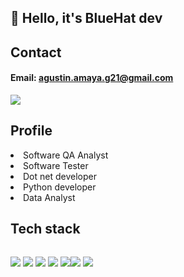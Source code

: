 ## 👋 Hello, it's BlueHat dev

## Contact

#### Email: <a href="mailto:agustin.amaya.g21@gmail.com">agustin.amaya.g21@gmail.com</a>
<p>
  <a href="https://ni.linkedin.com/in/agust%C3%ADn-gustavo-amaya-soza-b3b110244"><img src ="https://api.iconify.design/uiw/linkedin.svg?color=%2300aae4&width=35&height=35"/></a>  
  </p>

## Profile
<li>Software QA Analyst</li> 
<li>Software Tester</li>
<li>Dot net developer</li>
<li>Python developer</li>
<li>Data Analyst</li>

## Tech stack
<div style="display:flex; flex-direction: row;">
  <p>
    <img src ="https://api.iconify.design/skill-icons/python-dark.svg?width=60&height=60"/>
        <img src ="https://api.iconify.design/skill-icons/grafana-dark.svg?width=60&height=60"/>
        <img src ="https://api.iconify.design/skill-icons/mysql-dark.svg?width=60&height=60"/>
        <img src="https://api.iconify.design/skill-icons/postgresql-dark.svg?color=%23100&width=60&height=60"/>
        <img src ="https://api.iconify.design/logos/c-sharp.svg?width=60&height=60"/>

  </p>
  
  <p>
            <img src ="https://www.vectorlogo.zone/logos/nodejs/nodejs-icon.svg"/>
            <img src="https://www.vectorlogo.zone/logos/dotnet/dotnet-icon.svg"/>
  </p
</div>

<!---
bluehat8/bluehat8 is a ✨ special ✨ repository because its `README.md` (this file) appears on your GitHub profile.
You can click the Preview link to take a look at your changes.
--->
